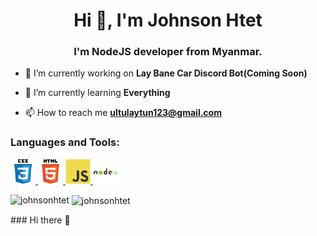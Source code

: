 <h1 align="center">Hi 👋, I'm Johnson Htet</h1>
<h3 align="center">I'm NodeJS developer from Myanmar.</h3>

- 🔭 I’m currently working on **Lay Bane Car Discord Bot(Coming Soon)**

- 🌱 I’m currently learning **Everything**

- 📫 How to reach me **ultulaytun123@gmail.com**


<h3 align="left">Languages and Tools:</h3>
<p align="left"> <a href="https://www.w3schools.com/css/" target="_blank"> <img src="https://raw.githubusercontent.com/devicons/devicon/master/icons/css3/css3-original-wordmark.svg" alt="css3" width="40" height="40"/> </a> <a href="https://www.w3.org/html/" target="_blank"> <img src="https://raw.githubusercontent.com/devicons/devicon/master/icons/html5/html5-original-wordmark.svg" alt="html5" width="40" height="40"/> </a> <a href="https://developer.mozilla.org/en-US/docs/Web/JavaScript" target="_blank"> <img src="https://raw.githubusercontent.com/devicons/devicon/master/icons/javascript/javascript-original.svg" alt="javascript" width="40" height="40"/> </a> <a href="https://nodejs.org" target="_blank"> <img src="https://raw.githubusercontent.com/devicons/devicon/master/icons/nodejs/nodejs-original-wordmark.svg" alt="nodejs" width="40" height="40"/> </a> </p>

<p><img align="left" src="https://github-readme-stats.vercel.app/api/top-langs?username=johnsonhtet&show_icons=true&locale=en&layout=compact" alt="johnsonhtet" /></p>

<p>&nbsp;<img align="center" src="https://github-readme-stats.vercel.app/api?username=johnsonhtet&show_icons=true&locale=en" alt="johnsonhtet" /></p>
### Hi there 👋

